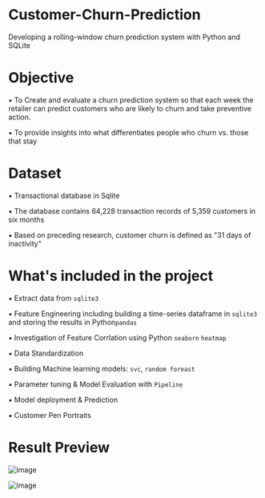 # Customer-Churn-Prediction
Developing a rolling-window churn prediction system with Python and SQLite


# Objective
▪︎ To Create and evaluate a churn prediction system so that each week the retailer can predict customers who are likely to churn and take preventive action.

▪︎ To provide insights into what differentiates people who churn vs. those that stay



# Dataset
▪︎ Transactional database in Sqlite

▪︎ The database contains 64,228 transaction records of 5,359 customers in six months

▪︎ Based on preceding research, customer churn is defined as "31 days of inactivity" 



# What's included in the project
▪︎ Extract data from `sqlite3` 

▪︎ Feature Engineering including building a time-series dataframe in `sqlite3` and storing the results in Python`pandas` 

▪︎ Investigation of Feature Corrlation using Python `seaborn` `heatmap` 

▪︎ Data Standardization

▪︎ Building Machine learning models:  `svc`,  `random foreast`

▪︎ Parameter tuning & Model Evaluation with `Pipeline`

▪︎ Model deployment & Prediction

▪︎ Customer Pen Portraits 



# Result Preview
![image](https://user-images.githubusercontent.com/96019377/181623733-490e42ff-710c-44b6-bbbd-9967d5d9b4ad.png)

![image](https://user-images.githubusercontent.com/96019377/181623775-f9c48712-b631-4cc7-9553-2081e99c37f0.png)




